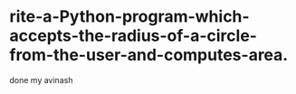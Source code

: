# rite-a-Python-program-which-accepts-the-radius-of-a-circle-from-the-user-and-computes-area.
done my avinash
